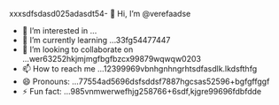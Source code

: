 xxxsdfsdasd025adasdt54- 👋 Hi, I’m @verefaadse
- 👀 I’m interested in ...
- 🌱 I’m currently learning ...33fg54477447
- 💞️ I’m looking to collaborate on ...wer63252hkjmjmgfbgfbzcx99879wqwqw0203
- 📫 How to reach me ...12399969vbnhgnhngrhtsdfasdlk.lkdsfthfg
- 😄 Pronouns: ...77554ad5696dsfsddsf7887hgcsas52596+bgfgffggf
- ⚡ Fun fact: ...985vnmwerwefhjg258766+6sdf,kjgre99696fdbfdde
<!---65wercxvsdf GitHub profile.grbgfbfwtw
You can click the Preview link to take a look at 45your changfsd2662dgr4
99gbvcvqa
525603vcf
nbbn66362
dvdvdv
